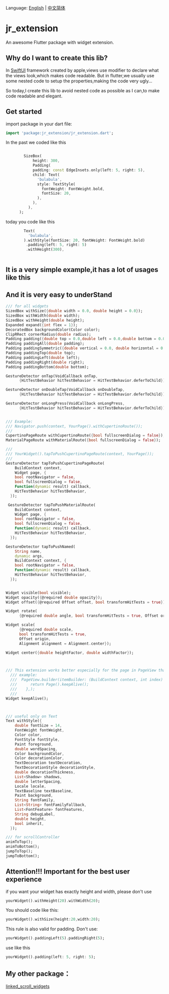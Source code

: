 Language: [English](https://github.com/luckysmg/jr_extension/blob/master/README.md) | [中文简体](https://github.com/luckysmg/jr_extension/blob/master/README-CN.md)

# jr_extension

An awesome Flutter package with widget extension.

## Why do I want to create this lib?
In [SwiftUI](https://developer.apple.com/xcode/swiftui/) framework created by apple,views use modifier to declare what the views look,which makes code readable.
But in flutter,we usually use some nested code to setup the properties,making the code very ugly...

So today,I create this lib to avoid nested code as possible as I can,to make code readable and elegant.


## Get started


import package in your dart file:
```dart
import 'package:jr_extension/jr_extension.dart';
```


In the past we coded like this
```dart

        SizeBox(
            height: 300,
            Padding(
            padding: const EdgeInsets.only(left: 5, right: 5),
            child: Text(
              'bulabula',
              style: TextStyle(
                fontWeight: FontWeight.bold,
                fontSize: 20,
              ),
            ),
          ),
      );
```

today you code like this
```dart
        Text(
          'bulabula',
        ).withStyle(fontSize: 20, fontWeight: FontWeight.bold)
         .padding(left: 5, right: 5)
         .withHeight(300),
         
```

## It is a very simple example,it has a lot of usages like this
## And it is very easy to underStand 
```dart
/// for all widgets
SizedBox withSize({double width = 0.0, double height = 0.0});
SizedBox withWidth(double width);
SizedBox withHeight(double height);
Expanded expand({int flex = 1});
DecoratedBox backgroundColor(Color color);
ClipRRect cornerRadius(double radius);
Padding padding({double top = 0.0,double left = 0.0,double bottom = 0.0,double right = 0.0});
Padding paddingAll(double padding);
Padding paddingSymmetric({double vertical = 0.0, double horizontal = 0.0});
Padding paddingTop(double top);
Padding paddingLeft(double left);
Padding paddingRight(double right);
Padding paddingBottom(double bottom);

GestureDetector onTap(VoidCallback onTap,
      {HitTestBehavior hitTestBehavior = HitTestBehavior.deferToChild});

GestureDetector onDoubleTap(VoidCallback onDoubleTap,
      {HitTestBehavior hitTestBehavior = HitTestBehavior.deferToChild});

GestureDetector onLongPress(VoidCallback onLongPress,
      {HitTestBehavior hitTestBehavior = HitTestBehavior.deferToChild});


/// Example:
/// Navigator.push(context, YourPage().withCupertinoRoute());
///
CupertinoPageRoute withCupertinoRoute({bool fullscreenDialog = false});
MaterialPageRoute withMaterialRoute({bool fullscreenDialog = false});

///
/// YourWidget().tapToPushCupertinoPageRoute(context, YourPage());
///         
GestureDetector tapToPushCupertinoPageRoute(
    BuildContext context,
    Widget page, {
    bool rootNavigator = false,
    bool fullscreenDialog = false,
    Function(dynamic result) callback,
    HitTestBehavior hitTestBehavior,
  });

 GestureDetector tapToPushMaterialRoute(
    BuildContext context,
    Widget page, {
    bool rootNavigator = false,
    bool fullscreenDialog = false,
    Function(dynamic result) callback,
    HitTestBehavior hitTestBehavior,
  });

GestureDetector tapToPushNamed(
    String name,
    dynamic args,
    BuildContext context, {
    bool rootNavigator = false,
    Function(dynamic result) callback,
    HitTestBehavior hitTestBehavior,
  });


Widget visible(bool visible);
Widget opacity({@required double opacity});
Widget offset({@required Offset offset, bool transformHitTests = true});

Widget rotate(
      {@required double angle, bool transformHitTests = true, Offset origin});

Widget scale(
      {@required double scale,
      bool transformHitTests = true,
      Offset origin,
      Alignment alignment = Alignment.center});

Widget center({double heightFactor, double widthFactor});



/// This extension works better especially for the page in PageView that will be kept alive
  /// example:
  ///  PageView.builder(itemBuilder: (BuildContext context, int index) {
  ///      return Page().keepAlive();
  ///    },);
  ///
Widget keepAlive(); 



/// useful only on Text 
Text withStyle({
    double fontSize = 14,
    FontWeight fontWeight,
    Color color,
    FontStyle fontStyle,
    Paint foreground,
    double wordSpacing,
    Color backgroundColor,
    Color decorationColor,
    TextDecoration textDecoration,
    TextDecorationStyle decorationStyle,
    double decorationThickness,
    List<Shadow> shadows,
    double letterSpacing,
    Locale locale,
    TextBaseline textBaseline,
    Paint background,
    String fontFamily,
    List<String> fontFamilyFallback,
    List<FontFeature> fontFeatures,
    String debugLabel,
    double height,
    bool inherit,
  });

/// for scrollController
animToTop();
animToBottom();
jumpToTop();
jumpToBottom();
```


## Attention!!! Important for the best user experience
if you want your widget has exactly height and width,
please don't use

```dart
yourWidget().withHeight(20).withWidth(20);
```

You should code like this:

```dart
yourWidget().withSize(height:20,width:20);
```
This rule is also valid for padding.
Don't use:
```dart
yourWidget().paddingLeft(5).paddingRight(5);
```

use like this
```dart
yourWidget().padding(left: 5, right: 5);
```

## My other package：
  [linked_scroll_widgets](https://pub.dev/packages/linked_scroll_widgets)

